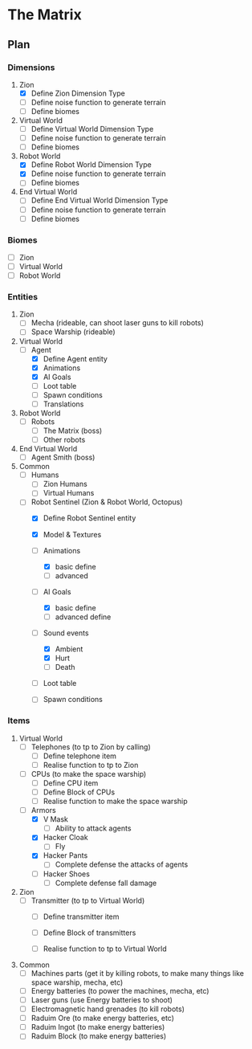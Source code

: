 # The Matrix

## Plan

### Dimensions

1. Zion
   - [x] Define Zion Dimension Type
   - [ ] Define noise function to generate terrain
   - [ ] Define biomes

2. Virtual World
   - [ ] Define Virtual World Dimension Type
   - [ ] Define noise function to generate terrain
   - [ ] Define biomes

3. Robot World
   - [x] Define Robot World Dimension Type
   - [x] Define noise function to generate terrain
   - [ ] Define biomes

4. End Virtual World
   - [ ] Define End Virtual World Dimension Type
   - [ ] Define noise function to generate terrain
   - [ ] Define biomes

### Biomes

- [ ] Zion
- [ ] Virtual World
- [ ] Robot World

### Entities

1. Zion
   - [ ] Mecha (rideable, can shoot laser guns to kill robots)
   - [ ] Space Warship (rideable)
2. Virtual World
   - [ ] Agent
      - [x] Define Agent entity
      - [x] Animations
      - [x] AI Goals
      - [ ] Loot table
      - [ ] Spawn conditions
      - [ ] Translations
3. Robot World
   - [ ] Robots
      - [ ] The Matrix (boss)
      - [ ] Other robots
4. End Virtual World
   - [ ] Agent Smith (boss)
5. Common
   - [ ] Humans
      - [ ] Zion Humans
      - [ ] Virtual Humans
   - [ ] Robot Sentinel (Zion & Robot World, Octopus)
      - [x] Define Robot Sentinel entity
      - [x] Model & Textures
      - [ ] Animations
         - [x] basic define
         - [ ] advanced
      - [ ] AI Goals
         - [x] basic define
         - [ ] advanced define
      - [ ] Sound events
         - [x] Ambient
         - [x] Hurt
         - [ ] Death
      - [ ] Loot table
      - [ ] Spawn conditions


### Items

1. Virtual World
   - [ ] Telephones (to tp to Zion by calling)
      - [ ] Define telephone item
      - [ ] Realise function to tp to Zion
   - [ ] CPUs (to make the space warship)
      - [ ] Define CPU item
      - [ ] Define Block of CPUs
      - [ ] Realise function to make the space warship
   - [ ] Armors
      - [x] V Mask
         - [ ] Ability to attack agents
      - [x] Hacker Cloak
         - [ ] Fly
      - [x] Hacker Pants
         - [ ] Complete defense the attacks of agents
      - [ ] Hacker Shoes
         - [ ] Complete defense fall damage

2. Zion
   - [ ] Transmitter (to tp to Virtual World)
      - [ ] Define transmitter item
      - [ ] Define Block of transmitters
      - [ ] Realise function to tp to Virtual World


3. Common
   - [ ] Machines parts (get it by killing robots, to make many things like space warship, mecha, etc)
   - [ ] Energy batteries (to power the machines, mecha, etc)
   - [ ] Laser guns (use Energy batteries to shoot)
   - [ ] Electromagnetic hand grenades (to kill robots)
   - [ ] Raduim Ore (to make energy batteries, etc)
   - [ ] Raduim Ingot (to make energy batteries)
   - [ ] Raduim Block (to make energy batteries)